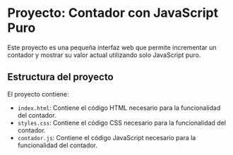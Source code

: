 # Proyecto: Contador con JavaScript Puro

Este proyecto es una pequeña interfaz web que permite incrementar un contador y mostrar su valor actual utilizando solo JavaScript puro.

## Estructura del proyecto

El proyecto contiene:
- `index.html`: Contiene el código HTML necesario para la funcionalidad del contador.
- `styles.css`: Contiene el código CSS necesario para la funcionalidad del contador.
- `contador.js`: Contiene el código JavaScript necesario para la funcionalidad del contador.
